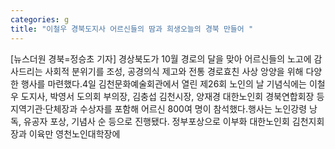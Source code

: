 ```yaml
---
categories: g
title: "이철우 경북도지사 어르신들의 땀과 희생오늘의 경북 만들어 "
---
```

[뉴스더원 경북=정승초 기자] 경상북도가 10월 경로의 달을 맞아 어르신들의 노고에 감사드리는 사회적 분위기를 조성, 공경의식 제고와 전통 경로효친 사상 앙양을 위해 다양한 행사를 마련했다.4일 김천문화예술회관에서 열린 제26회 노인의 날 기념식에는 이철우 도지사, 박영서 도의회 부의장, 김충섭 김천시장, 양재경 대한노인회 경북연합회장 등 지역기관·단체장과 수상자를 포함해 어르신 800여 명이 참석했다.행사는 노인강령 낭독, 유공자 포상, 기념사 순 등으로 진행됐다. 정부포상으로 이부화 대한노인회 김천지회장과 이육만 영천노인대학장에